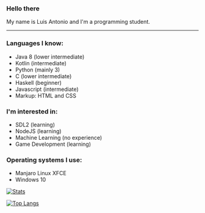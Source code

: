 ### Hello there

My name is Luis Antonio and I'm a programming student.

***

### Languages I know:

- Java 8 (lower intermediate)
- Kotlin (intermediate)
- Python (mainly 3)
- C (lower intermediate)
- Haskell (beginner)
- Javascript (intermediate)
- Markup: HTML and CSS

### I'm interested in:

- SDL2 (learning)
- NodeJS (learning)
- Machine Learning (no experience)
- Game Development (learning)

### Operating systems I use:

- Manjaro Linux XFCE
- Windows 10

[![Stats](https://github-readme-stats.vercel.app/api?username=luis-dot-lopes&theme=transparent)](https://github.com/anuraghazra/github-readme-stats)

[![Top Langs](https://github-readme-stats.vercel.app/api/top-langs/?username=luis-dot-lopes)](https://github.com/anuraghazra/github-readme-stats)
